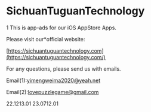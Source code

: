 # SichuanTuguanTechnology
<adPlatform>1</adPlatform>
This is app-ads for our iOS AppStore Apps.

Please visit our*official website:

[https://sichuantuguantechnology.com](https://sichuantuguantechnology.com/)

For any questions, please send us with emails.

Email(1):yimengweima2020@yeah.net

Email(2):lovepuzzlegame@gmail.com

<version>22.1213.01</version>
<zumaV>23.0712.01</zumaV>
